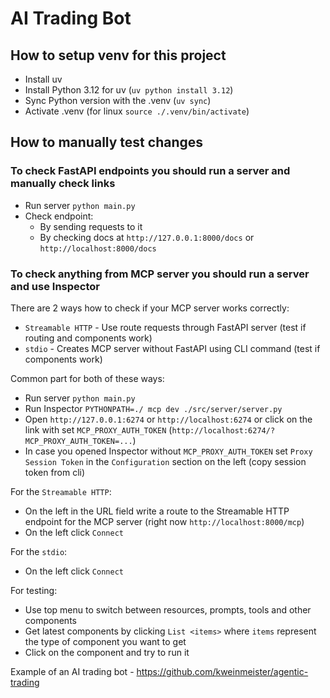 # AI Trading Bot

## How to setup venv for this project

- Install uv
- Install Python 3.12 for uv (`uv python install 3.12`)
- Sync Python version with the .venv (`uv sync`)
- Activate .venv (for linux `source ./.venv/bin/activate`)

## How to manually test changes

### To check FastAPI endpoints you should run a server and manually check links

- Run server `python main.py`
- Check endpoint:
  - By sending requests to it
  - By checking docs at `http://127.0.0.1:8000/docs` or `http://localhost:8000/docs`

### To check anything from MCP server you should run a server and use Inspector

There are 2 ways how to check if your MCP server works correctly:

- `Streamable HTTP` - Use route requests through FastAPI server
(test if routing and components work)
- `stdio` - Creates MCP server without FastAPI using CLI command
(test if components work)

Common part for both of these ways:

- Run server `python main.py`
- Run Inspector `PYTHONPATH=./ mcp dev ./src/server/server.py`
- Open `http://127.0.0.1:6274` or `http://localhost:6274` or click
on the link with set `MCP_PROXY_AUTH_TOKEN`
(`http://localhost:6274/?MCP_PROXY_AUTH_TOKEN=...`)
- In case you opened Inspector without `MCP_PROXY_AUTH_TOKEN` set
`Proxy Session Token` in the `Configuration` section on the
left (copy session token from cli)

For the `Streamable HTTP`:

- On the left in the URL field write a route to the Streamable HTTP endpoint for
the MCP server (right now `http://localhost:8000/mcp`)
- On the left click `Connect`

For the `stdio`:

- On the left click `Connect`

For testing:

- Use top menu to switch between resources, prompts, tools and other components
- Get latest components by clicking `List <items>` where `items`
represent the type of component you want to get
- Click on the component and try to run it

Example of an AI trading bot - <https://github.com/kweinmeister/agentic-trading>
